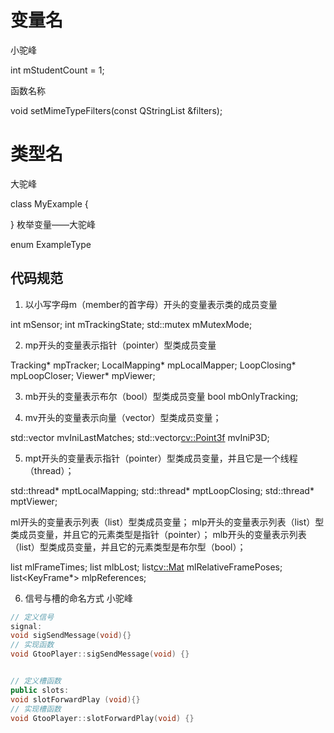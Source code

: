 # 变量名

小驼峰

int mStudentCount = 1;

函数名称

void setMimeTypeFilters(const QStringList &filters);

# 类型名

大驼峰

class MyExample
{

}
枚举变量——大驼峰

enum ExampleType



## 代码规范

1. 以小写字母m（member的首字母）开头的变量表示类的成员变量

int mSensor;
int mTrackingState;
std::mutex mMutexMode;


2. mp开头的变量表示指针（pointer）型类成员变量

Tracking* mpTracker;
LocalMapping* mpLocalMapper;
LoopClosing* mpLoopCloser;
Viewer* mpViewer;

3. mb开头的变量表示布尔（bool）型类成员变量
bool mbOnlyTracking;

4. mv开头的变量表示向量（vector）型类成员变量；

std::vector<int> mvIniLastMatches;
std::vector<cv::Point3f> mvIniP3D;


5. mpt开头的变量表示指针（pointer）型类成员变量，并且它是一个线程（thread）；

std::thread* mptLocalMapping;
std::thread* mptLoopClosing;
std::thread* mptViewer;

ml开头的变量表示列表（list）型类成员变量；
mlp开头的变量表示列表（list）型类成员变量，并且它的元素类型是指针（pointer）；
mlb开头的变量表示列表（list）型类成员变量，并且它的元素类型是布尔型（bool）；

list<double> mlFrameTimes;
list<bool> mlbLost;
list<cv::Mat> mlRelativeFramePoses;
list<KeyFrame*> mlpReferences;

6. 信号与槽的命名方式
小驼峰
```c++
// 定义信号
signal:
void sigSendMessage(void){}
// 实现函数
void GtooPlayer::sigSendMessage(void) {}


// 定义槽函数
public slots:
void slotForwardPlay (void){}
// 实现槽函数
void GtooPlayer::slotForwardPlay(void) {}

```
